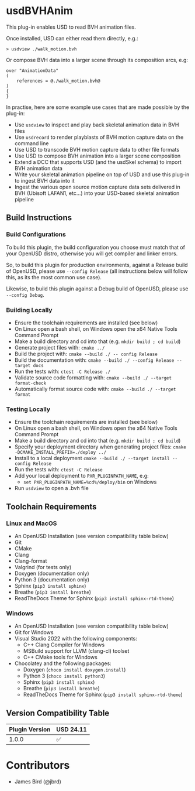 # usdBVHAnim

This plug-in enables USD to read BVH animation files.

Once installed, USD can either read them directly, e.g.:

`> usdview ./walk_motion.bvh`

Or compose BVH data into a larger scene through its composition arcs, e.g:

```
over "AnimationData"
(
    references = @./walk_motion.bvh@
)
{
}
```

In practise, here are some example use cases that are made possible by the plug-in:

* Use `usdview` to inspect and play back skeletal animation data in BVH files
* Use `usdrecord` to render playblasts of BVH motion capture data on the command line
* Use USD to transcode BVH motion capture data to other file formats
* Use USD to compose BVH animation into a larger scene composition
* Extend a DCC that supports USD (and the usdSkel schema) to import BVH animation data
* Write your skeletal animation pipeline on top of USD and use this plug-in to ingest BVH data into it
* Ingest the various open source motion capture data sets delivered in BVH (Ubisoft LAFAN1, etc...) into your USD-based skeletal animation pipeline


## Build Instructions

### Build Configurations

To build this plugin, the build configuration you choose must match that of your OpenUSD distro,
otherwise you will get compiler and linker errors.

So, to build this plugin for production environments, against a Release build of OpenUSD, please
use `--config Release` (all instructions below will follow this, as its the most common use case).

Likewise, to build this plugin against a Debug build of OpenUSD, please use `--config Debug`.

### Building Locally

* Ensure the toolchain requirements are installed (see below)
* On Linux open a bash shell, on Windows open the x64 Native Tools Command Prompt
* Make a build directory and cd into that (e.g. `mkdir build ; cd build`)
* Generate project files with: `cmake ../`
* Build the project with: `cmake --build ./ -- config Release`
* Build the documentation with: `cmake --build ./ --config Release --target docs`
* Run the tests with: `ctest -C Release ./`
* Validate source code formatting with: `cmake --build ./ --target format-check`
* Automatically format source code with: `cmake --build ./ --target format`

### Testing Locally

* Ensure the toolchain requirements are installed (see below)
* On Linux open a bash shell, on Windows open the x64 Native Tools Command Prompt
* Make a build directory and cd into that (e.g. `mkdir build ; cd build`)
* Specify your deployment directory when generating project files: `cmake -DCMAKE_INSTALL_PREFIX=./deploy ../`
* Install to a local deployment `cmake --build ./ --target install --config Release`
* Run the tests with: `ctest -C Release`
* Add your local deployment to `PXR_PLUGINPATH_NAME`, e.g:
  * `set PXR_PLUGINPATH_NAME=%cd%/deploy/bin` on Windows 
* Run `usdview` to open a .bvh file

## Toolchain Requirements

### Linux and MacOS

* An OpenUSD Installation (see version compatibility table below)
* Git
* CMake
* Clang
* Clang-format
* Valgrind (for tests only)
* Doxygen (documentation only)
* Python 3 (documentation only)
* Sphinx (`pip3 install sphinx`)
* Breathe (`pip3 install breathe`)
* ReadTheDocs Theme for Sphinx (`pip3 install sphinx-rtd-theme`)

### Windows

* An OpenUSD Installation (see version compatibility table below)
* Git for Windows
* Visual Studio 2022 with the following components:
  * C++ Clang Compiler for Windows
  * MSBuild support for LLVM (clang-cl) toolset
  * C++ CMake tools for Windows
* Chocolatey and the following packages:
  * Doxygen (`choco install doxygen.install`)
  * Python 3 (`choco install python3`)
  * Sphinx (`pip3 install sphinx`)
  * Breathe (`pip3 install breathe`)
  * ReadTheDocs Theme for Sphinx (`pip3 install sphinx-rtd-theme`)

## Version Compatibility Table

| Plugin Version      | USD 24.11 |
|---------------------|-----------|
| 1.0.0               | ✅         |

# Contributors

* James Bird (@jbrd)
